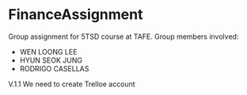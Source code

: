 # FinanceAssignment
Group assignment for 5TSD course at TAFE. Group members involved:
- WEN LOONG LEE
- HYUN SEOK JUNG
- RODRIGO CASELLAS

V.1.1
We need to create Trelloe account
